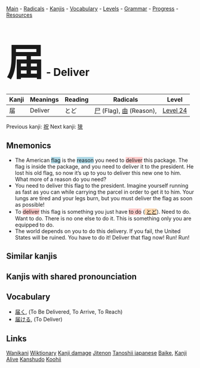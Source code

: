 <style> bigfont {font-size: 100px}</style>
[Main](../README.md) -
[Radicals](../radicals.md) -
[Kanjis](../kanjis.md) -
[Vocabulary](../vocabulary.md) -
[Levels](../levels.md) -
[Grammar](../grammar.md) - 
[Progress](../progress.md) -
[Resources](../resources.md)
# <bigfont> 届</bigfont> - Deliver 

| Kanji | Meanings | Reading | Radicals | Level |
| --- | --- | --- | --- | --- |
| 届 | Deliver | とど | [尸](../radicals/尸.md) (Flag), [由](../radicals/由.md) (Reason),  | [Level 24](../levels/wk_level24.md) |

Previous kanji: [祝](祝.md) Next kanji: [狭](狭.md) 

## Mnemonics
 * The American <span style="background-color:#ADD8E6"> flag</span> is the <span style="background-color:#ADD8E6"> reason</span> you need to <span style="background-color:#ffcccb"> deliver</span> this package. The flag is inside the package, and you need to deliver it to the president. He lost his old flag, so now it’s up to you to deliver this new one to him. What more of a reason do you need?
* You need to deliver this flag to the president. Imagine yourself running as fast as you can while carrying the parcel in order to get it to him. Your lungs are tired and your legs burn, but you must deliver the flag as soon as possible!
* To <span style="background-color:#ffcccb"> deliver</span> this flag is something you just have <span style="background-color:#ffcccb"> to do</span> (<span style="background-color:#fed8b1"> [とど](https://jisho.org/search/とど)</span>). Need to do. Want to do. There is no one else to do it. This is something only you are equipped to do.
* The world depends on you to do this delivery. If you fail, the United States will be ruined. You have to do it! Deliver that flag now! Run! Run!


## Similar kanjis
 


## Kanjis with shared pronounciation
 


## Vocabulary
 * [届く](../vocabulary/届.md), (To Be Delivered, To Arrive, To Reach)
* [届ける](../vocabulary/届.md), (To Deliver)




## Links 


[Wanikani](https://www.wanikani.com/kanji/届)
[Wiktionary](https://en.wiktionary.org/wiki/届)
[Kanji damage](http://www.kanjidamage.com/kanji/search?utf8=✓&q=届)
[Jitenon](https://jitenon.com/kanji/届)
[Tanoshii japanese](https://www.tanoshiijapanese.com/dictionary/kanji.cfm?k=届)
[Baike](https://baike.baidu.com/item/届),
[Kanji Alive](https://app.kanjialive.com/届)
[Kanshudo](https://www.kanshudo.com/searchmn?q=届)
[Koohii](https://kanji.koohii.com/study/kanji/届)
